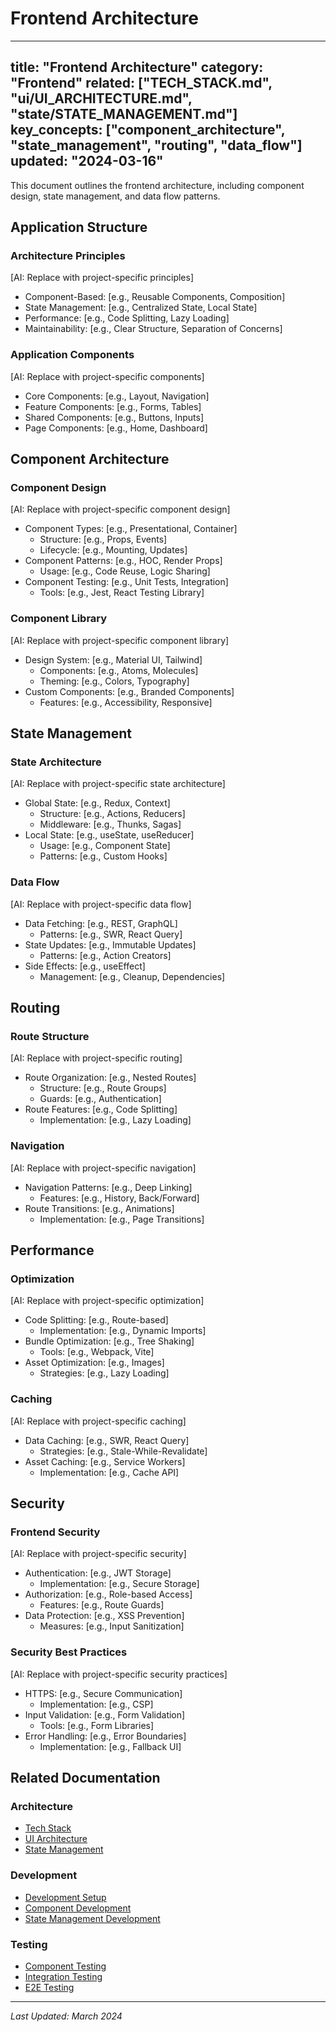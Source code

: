 # Frontend Architecture

---
title: "Frontend Architecture"
category: "Frontend"
related: ["TECH_STACK.md", "ui/UI_ARCHITECTURE.md", "state/STATE_MANAGEMENT.md"]
key_concepts: ["component_architecture", "state_management", "routing", "data_flow"]
updated: "2024-03-16"
---

This document outlines the frontend architecture, including component design, state management, and data flow patterns.

## Application Structure

### Architecture Principles
[AI: Replace with project-specific principles]
- Component-Based: [e.g., Reusable Components, Composition]
- State Management: [e.g., Centralized State, Local State]
- Performance: [e.g., Code Splitting, Lazy Loading]
- Maintainability: [e.g., Clear Structure, Separation of Concerns]

### Application Components
[AI: Replace with project-specific components]
- Core Components: [e.g., Layout, Navigation]
- Feature Components: [e.g., Forms, Tables]
- Shared Components: [e.g., Buttons, Inputs]
- Page Components: [e.g., Home, Dashboard]

## Component Architecture

### Component Design
[AI: Replace with project-specific component design]
- Component Types: [e.g., Presentational, Container]
  - Structure: [e.g., Props, Events]
  - Lifecycle: [e.g., Mounting, Updates]
- Component Patterns: [e.g., HOC, Render Props]
  - Usage: [e.g., Code Reuse, Logic Sharing]
- Component Testing: [e.g., Unit Tests, Integration]
  - Tools: [e.g., Jest, React Testing Library]

### Component Library
[AI: Replace with project-specific component library]
- Design System: [e.g., Material UI, Tailwind]
  - Components: [e.g., Atoms, Molecules]
  - Theming: [e.g., Colors, Typography]
- Custom Components: [e.g., Branded Components]
  - Features: [e.g., Accessibility, Responsive]

## State Management

### State Architecture
[AI: Replace with project-specific state architecture]
- Global State: [e.g., Redux, Context]
  - Structure: [e.g., Actions, Reducers]
  - Middleware: [e.g., Thunks, Sagas]
- Local State: [e.g., useState, useReducer]
  - Usage: [e.g., Component State]
  - Patterns: [e.g., Custom Hooks]

### Data Flow
[AI: Replace with project-specific data flow]
- Data Fetching: [e.g., REST, GraphQL]
  - Patterns: [e.g., SWR, React Query]
- State Updates: [e.g., Immutable Updates]
  - Patterns: [e.g., Action Creators]
- Side Effects: [e.g., useEffect]
  - Management: [e.g., Cleanup, Dependencies]

## Routing

### Route Structure
[AI: Replace with project-specific routing]
- Route Organization: [e.g., Nested Routes]
  - Structure: [e.g., Route Groups]
  - Guards: [e.g., Authentication]
- Route Features: [e.g., Code Splitting]
  - Implementation: [e.g., Lazy Loading]

### Navigation
[AI: Replace with project-specific navigation]
- Navigation Patterns: [e.g., Deep Linking]
  - Features: [e.g., History, Back/Forward]
- Route Transitions: [e.g., Animations]
  - Implementation: [e.g., Page Transitions]

## Performance

### Optimization
[AI: Replace with project-specific optimization]
- Code Splitting: [e.g., Route-based]
  - Implementation: [e.g., Dynamic Imports]
- Bundle Optimization: [e.g., Tree Shaking]
  - Tools: [e.g., Webpack, Vite]
- Asset Optimization: [e.g., Images]
  - Strategies: [e.g., Lazy Loading]

### Caching
[AI: Replace with project-specific caching]
- Data Caching: [e.g., SWR, React Query]
  - Strategies: [e.g., Stale-While-Revalidate]
- Asset Caching: [e.g., Service Workers]
  - Implementation: [e.g., Cache API]

## Security

### Frontend Security
[AI: Replace with project-specific security]
- Authentication: [e.g., JWT Storage]
  - Implementation: [e.g., Secure Storage]
- Authorization: [e.g., Role-based Access]
  - Features: [e.g., Route Guards]
- Data Protection: [e.g., XSS Prevention]
  - Measures: [e.g., Input Sanitization]

### Security Best Practices
[AI: Replace with project-specific security practices]
- HTTPS: [e.g., Secure Communication]
  - Implementation: [e.g., CSP]
- Input Validation: [e.g., Form Validation]
  - Tools: [e.g., Form Libraries]
- Error Handling: [e.g., Error Boundaries]
  - Implementation: [e.g., Fallback UI]

## Related Documentation

### Architecture
- [Tech Stack](TECH_STACK.md)
- [UI Architecture](ui/UI_ARCHITECTURE.md)
- [State Management](state/STATE_MANAGEMENT.md)

### Development
- [Development Setup](../development/SETUP.md)
- [Component Development](ui/DEVELOPMENT.md)
- [State Management Development](state/DEVELOPMENT.md)

### Testing
- [Component Testing](../testing/frontend/COMPONENT_TESTING.md)
- [Integration Testing](../testing/frontend/INTEGRATION_TESTING.md)
- [E2E Testing](../testing/frontend/E2E_TESTING.md)

---

*Last Updated: March 2024* 